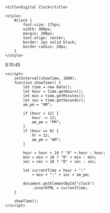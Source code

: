 <!DOCTYPE html> 
<html lang="en"> 
  
<head> 
    <meta charset="UTF-8" /> 
    <meta name="viewport" content= 
        "width=device-width,  
        initial-scale=1.0" /> 
  
    <title>Digital Clock</title> 
  
    <style> 
        #clock { 
            font-size: 175px; 
            width: 900px; 
            margin: 200px; 
            text-align: center; 
            border: 2px solid black; 
            border-radius: 20px; 
        } 
    </style> 
</head> 
  
<body> 
    <div id="clock">8:10:45</div> 
  
    <script> 
        setInterval(showTime, 1000); 
        function showTime() { 
            let time = new Date(); 
            let hour = time.getHours(); 
            let min = time.getMinutes(); 
            let sec = time.getSeconds(); 
            am_pm = "AM"; 
  
            if (hour > 12) { 
                hour -= 12; 
                am_pm = "PM"; 
            } 
            if (hour == 0) { 
                hr = 12; 
                am_pm = "AM"; 
            } 
  
            hour = hour < 10 ? "0" + hour : hour; 
            min = min < 10 ? "0" + min : min; 
            sec = sec < 10 ? "0" + sec : sec; 
  
            let currentTime = hour + ":"  
                + min + ":" + sec + am_pm; 
  
            document.getElementById("clock") 
                .innerHTML = currentTime; 
        } 
  
        showTime(); 
    </script> 
</body>

